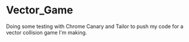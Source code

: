 Vector_Game
===========
Doing some testing with Chrome Canary and Tailor to push my code for a vector collision game I'm making.
